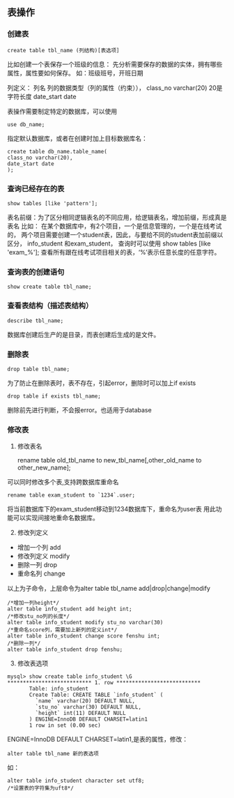 ## 表操作

### 创建表

    create table tbl_name (列结构)[表选项]

比如创建一个表保存一个班级的信息：
先分析需要保存的数据的实体，拥有哪些属性，属性要如何保存。
如：班级班号，开班日期

列定义：
列名 列的数据类型（列的属性（约束）），
class_no  varchar(20) 20是字符长度
date_start date 

表操作需要制定特定的数据库，可以使用

    use db_name;

指定默认数据库，或者在创建时加上目标数据库名：

    create table db_name.table_name(
    class_no varchar(20),
    date_start date
    );


### 查询已经存在的表

    show tables [like 'pattern'];


表名前缀：为了区分相同逻辑表名的不同应用，给逻辑表名，增加前缀，形成真是表名
比如：
在某个数据库中，有2个项目，一个是信息管理的，一个是在线考试的，
两个项目需要创建一个student表，因此，与要给不同的student表加前缀以区分，
info_student 和exam_student，
查询时可以使用
    show tables [like 'exam_%'];
查看所有跟在线考试项目相关的表，‘%’表示任意长度的任意字符。


### 查询表的创建语句

    show create table tbl_name;

### 查看表结构（描述表结构）

    describe tbl_name;

数据库创建后生产的是目录，而表创建后生成的是文件。

### 删除表

    drop table tbl_name;

为了防止在删除表时，表不存在，引起error，删除时可以加上if exists

    drop table if exists tbl_name;

删除前先进行判断，不会报error。也适用于database

### 修改表

1. 修改表名

    rename table old_tbl_name to new_tbl_name[,other_old_name to other_new_name];

可以同时修改多个表,支持跨数据库重命名

    rename table exam_student to `1234`.user;

将当前数据库下的exam_student移动到1234数据库下，重命名为user表
用此功能可以实现间接地重命名数据库。


2. 修改列定义

  - 增加一个列 add
  - 修改列定义 modify
  - 删除一列 drop
  - 重命名列 change

以上为子命令，上层命令为alter table tbl_name add|drop|change|modify

    /*增加一列height*/
    alter table info_student add height int;
    /*修改stu_no列的长度*/
    alter table info_student modify stu_no varchar(30)
    /*重命名score列，需要加上新列的定义int*/
    alter table info_student change score fenshu int;
    /*删除一列*/
    alter table info_student drop fenshu;




3. 修改表选项

```
mysql> show create table info_student \G
*************************** 1. row ***************************
       Table: info_student
       Create Table: CREATE TABLE `info_student` (
         `name` varchar(20) DEFAULT NULL,
         `stu_no` varchar(30) DEFAULT NULL,
         `height` int(11) DEFAULT NULL
       ) ENGINE=InnoDB DEFAULT CHARSET=latin1
       1 row in set (0.00 sec)
```
ENGINE=InnoDB DEFAULT CHARSET=latin1,是表的属性，修改：

    alter table tbl_name 新的表选项

如：

    alter table info_student character set utf8;
    /*设置表的字符集为uft8*/







